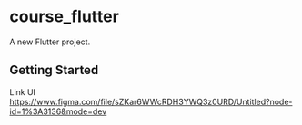 # course_flutter

A new Flutter project.

## Getting Started

Link UI  https://www.figma.com/file/sZKar6WWcRDH3YWQ3z0URD/Untitled?node-id=1%3A3136&mode=dev
